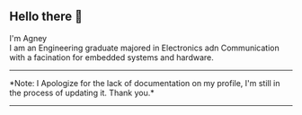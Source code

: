 ## Hello there 👋
I'm Agney<br>
I am an Engineering graduate majored in Electronics adn Communication with a facination for embedded systems and hardware.
<hr>
*Note: I Apologize for the lack of documentation on my profile, I'm still in the process of updating it. Thank you.*
<hr>
